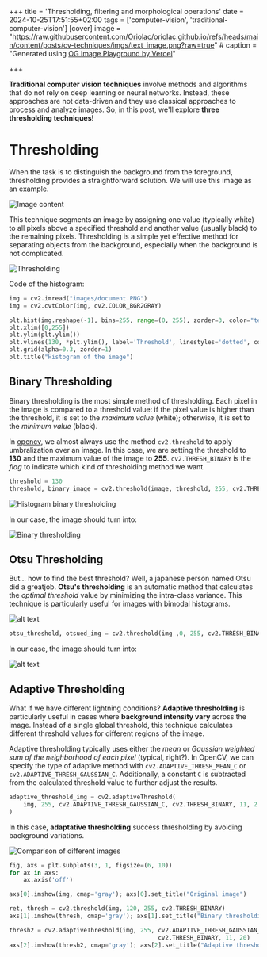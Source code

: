 +++
title = 'Thresholding, filtering and morphological operations'
date = 2024-10-25T17:51:55+02:00
tags = ['computer-vision', 'traditional-computer-vision']
[cover]
    image = "https://raw.githubusercontent.com/Oriolac/oriolac.github.io/refs/heads/main/content/posts/cv-techniques/imgs/text_image.png?raw=true"
    # caption = "Generated using [OG Image Playground by Vercel](https://og-playground.vercel.app/)"

+++

**Traditional computer vision techniques** involve methods and algorithms that do not rely on deep learning or neural networks. Instead, these approaches are not data-driven and they use classical approaches to process and analyze images. So, in this post, we'll explore **three thresholding techniques!**

# Thresholding

When the task is to distinguish the background from the foreground, thresholding provides a straightforward solution. We will use this image as an example.

![Image content](https://raw.githubusercontent.com/Oriolac/oriolac.github.io/refs/heads/main/content/posts/cv-techniques/imgs/text_image.png?raw=true#center)

This technique segments an image by assigning one value (typically white) to all pixels above a specified threshold and another value (usually black) to the remaining pixels. Thresholding is a simple yet effective method for separating objects from the background, especially when the background is not complicated.

![Thresholding ](https://raw.githubusercontent.com/Oriolac/oriolac.github.io/refs/heads/main/content/posts/cv-techniques/imgs/histogram1.png?raw=true#center)

Code of the histogram:
```python
img = cv2.imread("images/document.PNG")
img = cv2.cvtColor(img, cv2.COLOR_BGR2GRAY)

plt.hist(img.reshape(-1), bins=255, range=(0, 255), zorder=3, color="teal")
plt.xlim([0,255])
plt.ylim(plt.ylim())
plt.vlines(130, *plt.ylim(), label='Threshold', linestyles='dotted', color='red', zorder=3)
plt.grid(alpha=0.3, zorder=1)
plt.title("Histogram of the image")
```

## Binary Thresholding

Binary thresholding is the most simple method of thresholding. Each pixel in the image is compared to a threshold value: if the pixel value is higher than the threshold, it is set to the _maximum value_ (white); otherwise, it is set to the _minimum value_ (black).

In [opencv](https://pypi.org/project/opencv-python/), we almost always use the method `cv2.threshold` to apply umbralization over an image. In this case, we are setting the threshold to **130** and the maximum value of the image to **255**. `cv2.THRESH_BINARY` is the _flag_ to indicate which kind of thresholding method we want.

```python
threshold = 130
threshold, binary_image = cv2.threshold(image, threshold, 255, cv2.THRESH_BINARY) # The first element of the response is worthless here.
```

![Histogram binary thresholding](https://raw.githubusercontent.com/Oriolac/oriolac.github.io/refs/heads/main/content/posts/cv-techniques/imgs/binary_histogram.png#center)

In our case, the image should turn into:

![Binary thresholding](https://raw.githubusercontent.com/Oriolac/oriolac.github.io/refs/heads/main/content/posts/cv-techniques/imgs/binary-img.png#center)

## Otsu Thresholding

But... how to find the best threshold? Well, a japanese person named Otsu did a greatjob. **Otsu's thresholding** is an automatic method that calculates the _optimal threshold_ value by minimizing the intra-class variance. This technique is particularly useful for images with bimodal histograms.

![alt text](https://raw.githubusercontent.com/Oriolac/oriolac.github.io/refs/heads/main/content/posts/cv-techniques/imgs/otsu_hist.png#center)

```python
otsu_threshold, otsued_img = cv2.threshold(img ,0, 255, cv2.THRESH_BINARY | cv2.THRESH_OTSU)
```

In our case, the image should turn into:

![alt text](https://raw.githubusercontent.com/Oriolac/oriolac.github.io/refs/heads/main/content/posts/cv-techniques/imgs/otsu_image.png#center)

## Adaptive Thresholding

What if we have different lightning conditions? **Adaptive thresholding** is particularly useful in cases where **background intensity vary** across the image. Instead of a single global threshold, this technique calculates different threshold values for different regions of the image.

Adaptive thresholding typically uses either the *mean* or *Gaussian weighted sum of the neighborhood of each pixel* (typical, right?). In OpenCV, we can specify the type of adaptive method with `cv2.ADAPTIVE_THRESH_MEAN_C` or `cv2.ADAPTIVE_THRESH_GAUSSIAN_C`. Additionally, a constant `C` is subtracted from the calculated threshold value to further adjust the results.


```python
adaptive_threshold_img = cv2.adaptiveThreshold(
    img, 255, cv2.ADAPTIVE_THRESH_GAUSSIAN_C, cv2.THRESH_BINARY, 11, 2
)
```

In this case, **adaptative thresholding** success thresholding by avoiding background variations.

![Comparison of different images](https://raw.githubusercontent.com/Oriolac/oriolac.github.io/refs/heads/main/content/posts/cv-techniques/imgs/comparison.png#center)

```python
fig, axs = plt.subplots(3, 1, figsize=(6, 10))
for ax in axs:
    ax.axis('off')

axs[0].imshow(img, cmap='gray'); axs[0].set_title("Original image")

ret, thresh = cv2.threshold(img, 120, 255, cv2.THRESH_BINARY)
axs[1].imshow(thresh, cmap='gray'); axs[1].set_title("Binary thresholding")

thresh2 = cv2.adaptiveThreshold(img, 255, cv2.ADAPTIVE_THRESH_GAUSSIAN_C, 
                                          cv2.THRESH_BINARY, 11, 20) 
axs[2].imshow(thresh2, cmap='gray'); axs[2].set_title("Adaptive thresholding");
```
